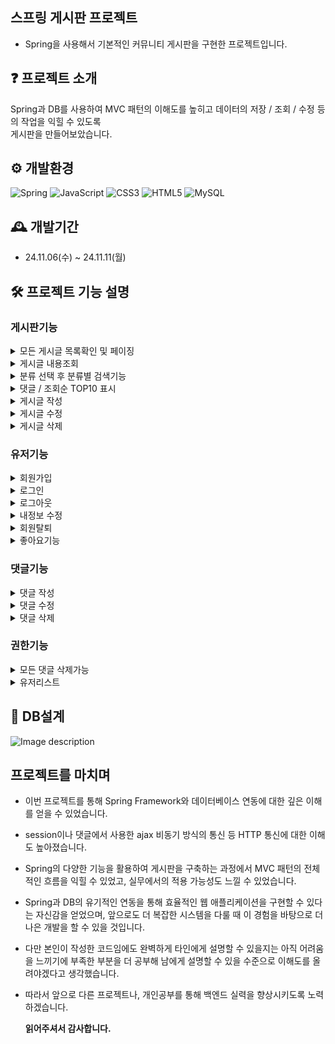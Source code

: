 ## 스프링 게시판 프로젝트
- Spring을 사용해서 기본적인 커뮤니티 게시판을 구현한 프로젝트입니다.

## ❓ 프로젝트 소개
Spring과 DB를 사용하여 MVC 패턴의 이해도를 높히고 데이터의 저장 / 조회 / 수정 등의 작업을 익힐 수 있도록  
게시판을 만들어보았습니다.

## ⚙ 개발환경
![Spring](https://img.shields.io/badge/spring-%236DB33F.svg?style=for-the-badge&logo=spring&logoColor=white)
![JavaScript](https://img.shields.io/badge/javascript-%23323330.svg?style=for-the-badge&logo=javascript&logoColor=%23F7DF1E)
![CSS3](https://img.shields.io/badge/css3-%231572B6.svg?style=for-the-badge&logo=css3&logoColor=white)
![HTML5](https://img.shields.io/badge/html5-%23E34F26.svg?style=for-the-badge&logo=html5&logoColor=white)
![MySQL](https://img.shields.io/badge/mysql-4479A1.svg?style=for-the-badge&logo=mysql&logoColor=white)


## 🕰 개발기간
- 24.11.06(수) ~ 24.11.11(월)
## 🛠 프로젝트 기능 설명

### 게시판기능

<details>
<summary>모든 게시글 목록확인 및 페이징</summary>

● 모든 게시글을 가져와 한 페이지에 10개의 게시글이 보이도록 페이징 처리를 구현하였습니다.

● 한번에 10페이지까지 나오며 다음버튼을 누르면 10페이지 다음페이지 목록으로 넘어갑니다. (ex 11페이지, 21페이지)  이전버튼을 누르면 전 페이지목록으로 이동합니다 (ex 10페이지, 20페이지 ... ) 

● 첨부파일이있는 게시글에는 첨부파일 표시가 나타나고 제목옆에 댓글 총수를 나타낼 수 있도록 합니다. 

<img src="https://github.com/user-attachments/assets/1631381e-a7f2-4e88-9623-188897239422" alt="image" />
<img src="https://github.com/user-attachments/assets/3328300c-cb9b-4ef1-a93c-39dd6a1f64f2" alt="Image description">

</details>

<details>
● 게시판의 제목을 클릭하면 안의 상세페이지로 들어와 내용을 확인 할 수 있습니다.
<summary>게시글 내용조회</summary>
<img src="https://github.com/user-attachments/assets/ee6ab348-5f2d-4464-99ff-3b8d7dd8fb2a" alt="Image description">

</details>

<details>
● 원하는 항목을 선택해서 검색을 할 수 있도록 분류카테고리와 검색창을 구현하였으며, 검색버튼의 총 검색결과 수를 표현하였습니다.
<summary>분류 선택 후 분류별 검색기능</summary>
<img src="https://github.com/user-attachments/assets/20e96d58-3afc-421c-a22a-161521d568f7" alt="Image description">
<img src="https://github.com/user-attachments/assets/3d173747-af8d-47a2-a719-741f2308e3a1" alt="Image description">

</details>

<details>
● 댓글과 조회수 높은순으로 10개의 게시글을 정렬해서 표시할 수 있는 버튼을 구현하였습니다.
<summary>댓글 / 조회순 TOP10 표시</summary>
<img src="https://github.com/user-attachments/assets/a8416a56-4cc5-4b4c-9723-f2fe277231f7" alt="image">
<img src="https://github.com/user-attachments/assets/e7b6ef00-03b2-4c77-979c-395432e8a75b" alt="image">

</details>

<details>
<summary>게시글 작성</summary>

● 로그인한 회원만이 작성이 가능하며 로그인을 하지않을 시 로그인창으로 이동합니다.

● 제목과 내용을 입력하고 등록버튼을 누르면 게시판에 글이 추가됩니다.

● 파일첨부가 가능하도록 구현하였습니다.

<img src="https://github.com/user-attachments/assets/c1e37e04-84af-4796-9270-f806b9414fb7" alt="Image description">
<img src="https://github.com/user-attachments/assets/f970e699-7081-45f0-8b8a-0fbef7b8ceef" alt="Image description">
<img src="https://github.com/user-attachments/assets/93287a14-b384-4bcd-9203-1ca8fb1939b0" alt="Image description">

</details>

<details>
<summary>게시글 수정</summary>
● 상세페이지안의 수정버튼을 누르면 수정페이지로 넘어와 제목과 내용, 첨부파일을 수정할 수 있도록 구현하였습니다.
<img src="https://github.com/user-attachments/assets/4dc0c495-38f9-46fc-8a0d-83572d7bd987" alt="Image description">

</details>

<details>
<summary>게시글 삭제</summary>
● 게시글안의 삭제버튼을 누르면 게시글이 삭제될 수 있도록 구현하였습니다.
<img src="https://github.com/user-attachments/assets/e55ceb99-b7df-40d2-ab12-f938c3647245" alt="Image description">
<img src="https://github.com/user-attachments/assets/a310cc8d-0b4f-446d-a902-740b2e9799bd" alt="Image description">
<img src="https://github.com/user-attachments/assets/12baf52a-f9d1-473d-a837-bfa43bbfac6f" alt="Image description">


</details>

### 유저기능
<details>
<summary>회원가입</summary>
● 본인이 사용할 별명, 이메일, 비밀번호를 입력해서 회원가입을 할 수 있도록하고 회원가입이 되면 기본적인 권한(글쓰기 내정보보기 등) 을 줄 수 있도록 구현하였습니다.
<img src="https://github.com/user-attachments/assets/469abbdb-ed1a-40f7-b1dc-b9a1b78f7bb4" alt="Image description">
<img src="https://github.com/user-attachments/assets/06e585cf-3357-4f58-a0e6-d1d15cf312bb" alt="Image description">

</details>

<details>

●  회원가입한 아이디와 비밀번호를 사용해서 로그인이 가능하도록하고 로그인이되면 기본적으로 받은 권한으로 글쓰기와 내정보메뉴를 메뉴바에 나타내도록합니다.

● 메인화면에 본인이 설정한 닉네임이 나타나며 인사문구를 출력합니다.
<summary>로그인</summary>
<img src="https://github.com/user-attachments/assets/c4abd745-abb1-4728-9dd0-12270ed7d842" alt="Image description">
<img src="https://github.com/user-attachments/assets/50d86660-2ab4-4e24-aae5-dbb63bd4d5d2" alt="Image description">

</details>

<details>
<summary>로그아웃</summary>
● 로그아웃 버튼을 누르면 비회원으로 돌아가 권한이 사라져 메뉴가 다시 원래대로 바뀌며 메인화면에 별명이 출력되는것이 사라집니다.
<img src="https://github.com/user-attachments/assets/f80505ed-818a-4df9-8681-ee6c75fe0e1c" alt="Image description">

</details>

<details>
<summary>내정보 수정</summary>
● 내정보 페이지로 넘어가면 나의정보가 출력되도록 카드형식으로 만들어놓았으며,
별명과 비밀번호를 바꿀 수 있도록 해두었고 수정버튼을 누르면 정상적으로 수정되도록 구현하였습니다.
<img src="https://github.com/user-attachments/assets/51c8e625-74fd-474d-9f1f-ca68b2b25674" alt="Image description">

</details>

<details>
<summary>회원탈퇴</summary>
● 내정보페이지에서 회원탈퇴버튼을 누르면 회원탈퇴 완료를 알려주며 로그아웃된 메인페이지로 돌아오도록 구현하였습니다.
<br>
<img src="https://github.com/user-attachments/assets/d4c8be21-cf7f-4af4-8ff4-2ee2e6884283" alt="Image description">
<img src="https://github.com/user-attachments/assets/f80505ed-818a-4df9-8681-ee6c75fe0e1c" alt="Image description">

</details>

<details>

● 회원은 게시글마다 좋아요를 하나씩 누를 수 있으며 좋아요를 누르면 성공알림이 나오며 하트가 채워지고, 좋아요 수가 하나 올라갑니다.

● 다시한번 눌렀을 때 취소 성공알림이 나오며 채워진 하트가 빈 하트로 바뀌고 좋아요 수가 하나 내려가도록 구현하였습니다.
<summary>좋아요기능</summary>
<img src="https://github.com/user-attachments/assets/d4fdf49b-f930-4777-9617-c0d4524ab1ce" alt="Image description">
<img src="https://github.com/user-attachments/assets/315058c0-2b9f-42ba-b8ff-5733244a3404" alt="Image description">
<img src="https://github.com/user-attachments/assets/9bf680ba-669b-40aa-b0de-2b541f7acdca" alt="Image description">
<img src="https://github.com/user-attachments/assets/72c43e9b-535e-4265-8690-0a5530bfc7cb" alt="Image description">
<img src="https://github.com/user-attachments/assets/f41f150d-7022-492a-800b-c8a52dbff8be" alt="Image description">



</details>

### 댓글기능

<details>
<summary>댓글 작성</summary>
● 유저의 별명과 함께 댓글창이 나와있으며 내용을입력하고 등록하면 댓글이 등록되도록 구현하였습니다.
● 댓글 삭제/수정 버튼은 어드민권한을 가진 유저를 제외하면 본인댓글은 본인만 볼 수 있도록 구현하였습니다.
<img src="https://github.com/user-attachments/assets/b2bea2f5-29e5-4021-869f-5b6050005aba" alt="Image description">
<img src="https://github.com/user-attachments/assets/015bc21b-7f76-441d-a3d4-aaedcbb7da9f" alt="Image description">

</details>

<details>
<summary>댓글 수정</summary>

●  수정버튼을 누르면 작성자와 내용이 적혀있는 모달창이나와서 수정이 가능하도록 구현하였습니다.

● 내용을 수정하고 수정버튼을 누르면 정상적으로 댓글내용이 변경됩니다.
<img src="https://github.com/user-attachments/assets/8c108cc9-975e-4897-bc55-ec9cc61353b2" alt="Image description">
<img src="https://github.com/user-attachments/assets/8de6e955-3779-482c-8542-af30ccbd87fe" alt="Image description">
<img src="https://github.com/user-attachments/assets/01b37a86-a3c1-4409-bda3-877cb05b5d03" alt="Image description">

</details>

<details>
<summary>댓글 삭제</summary>
● 삭제버튼을 누르면 성공알림이 나오면서 댓글에서 삭제되도록 구현하였습니다.
<img src="https://github.com/user-attachments/assets/66177971-3ded-453a-8f43-377e9846e2f9" alt="Image description">
<img src="https://github.com/user-attachments/assets/581f61fa-3c6c-4b1f-b1e3-d76a5fbf6343" alt="Image description">


</details>

### 권한기능
<details>
<summary>모든 댓글 삭제가능</summary>
● 권한이 ADMIN인 계정으로 로그인하면 댓글 삭제 / 수정 버튼이 본인 댓글이 아니더라도 모두 보이도록 구현하였습니다.
<img src="https://github.com/user-attachments/assets/78c09989-9c22-4820-8e74-c963ce0ed14c" alt="Image description">

</details>

<details>
<summary>유저리스트</summary>
● 권한이 ADMIN인 계정으로 로그인하면 사용자 목록을 볼 수 있는 메뉴가 나타나도록 구현하였습니다.

● 사용자 목록을 누르면 회원가입된 유저들의 리스트가 카드형식으로 표현될 수 있도록 구현하였습니다.
<img src="https://github.com/user-attachments/assets/8324b777-882f-426f-bdc9-d7a73aeec911" alt="Image description">
<img src="https://github.com/user-attachments/assets/9751aad0-3548-404f-8094-99f7a592dcc3" alt="Image description">

</details>




## 📑 DB설계

<img src="https://github.com/user-attachments/assets/9d1e5a53-aa0f-4e81-b280-1f856f76bd52" alt="Image description">

## 프로젝트를 마치며

- 이번 프로젝트를 통해 Spring Framework와 데이터베이스 연동에 대한 깊은 이해를 얻을 수 있었습니다.

- session이나 댓글에서 사용한 ajax 비동기 방식의 통신 등 HTTP 통신에 대한 이해도 높아졌습니다.

- Spring의 다양한 기능을 활용하여 게시판을 구축하는 과정에서 MVC 패턴의 전체적인 흐름을 익힐 수 있었고, 실무에서의 적용 가능성도 느낄 수 있었습니다. 

- Spring과 DB의 유기적인 연동을 통해 효율적인 웹 애플리케이션을 구현할 수 있다는 자신감을 얻었으며, 앞으로도 더 복잡한 시스템을 다룰 때 이 경험을 바탕으로 더 나은 개발을 할 수 있을 것입니다.

- 다만 본인이 작성한 코드임에도 완벽하게 타인에게 설명할 수 있을지는 아직 어려움을 느끼기에 부족한 부분을 더 공부해 남에게 설명할 수 있을 수준으로 이해도를 올려야겠다고 생각했습니다.

- 따라서 앞으로 다른 프로젝트나, 개인공부를 통해 백엔드 실력을 향상시키도록 노력하겠습니다. 

    <strong> 읽어주셔서 감사합니다. </strong>

